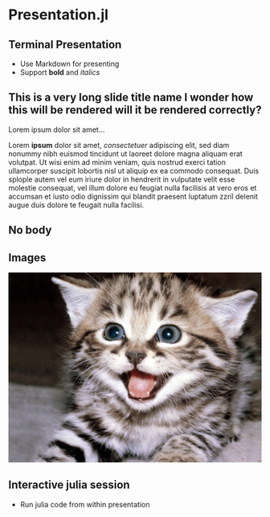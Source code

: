 # Presentation.jl

## Terminal Presentation

- Use Markdown for presenting
- Support **bold** and *italics*

## This is a very long slide title name I wonder how this will be rendered will it be rendered correctly?

Lorem ipsum dolor sit amet...

Lorem **ipsum** dolor sit amet, *consectetuer* adipiscing elit, sed diam nonummy nibh euismod tincidunt ut laoreet dolore magna aliquam erat volutpat. Ut wisi enim ad minim veniam, quis nostrud exerci tation ullamcorper suscipit lobortis nisl ut aliquip ex ea commodo consequat. Duis splople autem vel eum iriure dolor in hendrerit in vulputate velit esse molestie consequat, vel illum dolore eu feugiat nulla facilisis at vero eros et accumsan et iusto odio dignissim qui blandit praesent luptatum zzril delenit augue duis dolore te feugait nulla facilisi.

## No body 

## Images

![](./cat.jpg)

## Interactive julia session

- Run julia code from within presentation

